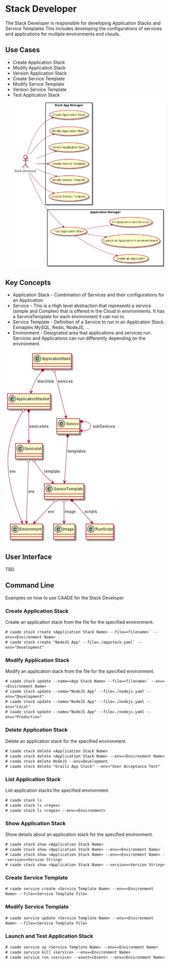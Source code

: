 # Stack Developer
The Stack Developer is responsible for developing Application Stacks and Service Templates
This includes developing the configurations of services and applications for multiple environments and clouds.

## Use Cases 
* Create Application Stack
* Modify Application Stack
* Version Application Stack
* Create Service Template
* Modify Servce Template
* Version Service Template
* Test Application Stack
![Image](UseCases.png)

## Key Concepts

* Application Stack - Combination of Services and their configurations for an Application
* Service - This is a High level abstraction that represents a service (simple and Complex) that is offered in the Cloud in environments. It has a ServiceTemplate for each environment it can run in.
* Service Template - Definition of a Service to run in an Application Stack. Exmaples MySQL, Redis, NodeJS, ...
* Environment - Designated area that applications and services run. Services and Applications can run differently depending on the environment.

![Image](../../ArtifactRepository/ClassSummary.png)
## User Interface
TBD

## Command Line
Examples on how to use CAADE for the Stack Developer

### Create Application Stack
Create an application stack from the file for the specified environment.
```
# caade stack create <Application Stack Name> --file=<filename>` --env=<Environment Name>
# caade stack create "NodeJS App" --file=./appstack.yaml` --env="Development"
```

### Modify Application Stack
Modify an application stack from the file for the specified environment.
```
# caade stack update --name=<App Stack Name> --file=<filename>` --env=<Environment Name>
# caade stack update --name="NodeJS App" --file=./nodejs.yaml --env="Development"
# caade stack update --name="NodeJS App" --file=./nodejs.yaml --env="Local"
# caade stack update --name="NodeJS App" --file=./nodejs.yaml --env="Production"
```
### Delete Application Stack
Delete an application stack for the specified environment.
```
# caade stack delete <Application Stack Name>
# caade stack delete <Application Stack Name> --env=<Environment Name>
# caade stack delete NodeJS --env=Development
# caade stack delete "Grails App Stack" --env="User Acceptance Test"
```

### List Application Stack
List application stacks the specified environment.
```
# caade stack ls 
# caade stack ls <regex> 
# caade stack ls <regex> --env=<Environment>
```

### Show Application Stack
Show details about an application stack for the specified environment.
```
# caade stack show <Application Stack Name> 
# caade stack show <Application Stack Name> --env=<Environment Name>
# caade stack show <Application Stack Name> --env=<Environment Name> --version=<Version String>
# caade stack show <Application Stack Name> --version=<Version String>
```

### Create Service Template
```
# caade service create <Service Template Name> --env=<Environment Name> --file=<Service Template File>
```

### Modify Service Template
```
# caade service update <Service Template Name> --env=<Environment Name> --file=<Service Template File>
```

### Launch and Test Application Stack
```
# caade service up <Service Template Name> --env=<Environment Name>
# caade service kill <service> --env=<Environment Name>
# caade service run <service> --event=<Event> --env=<Environment Name>
```

